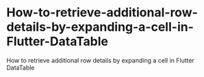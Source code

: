# How-to-retrieve-additional-row-details-by-expanding-a-cell-in-Flutter-DataTable
How to retrieve additional row details by expanding a cell in Flutter DataTable
